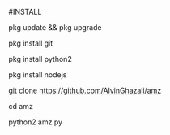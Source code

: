 #INSTALL

pkg update && pkg upgrade

pkg install git

pkg install python2

pkg install nodejs

git clone https://github.com/AlvinGhazali/amz

cd amz

python2 amz.py
